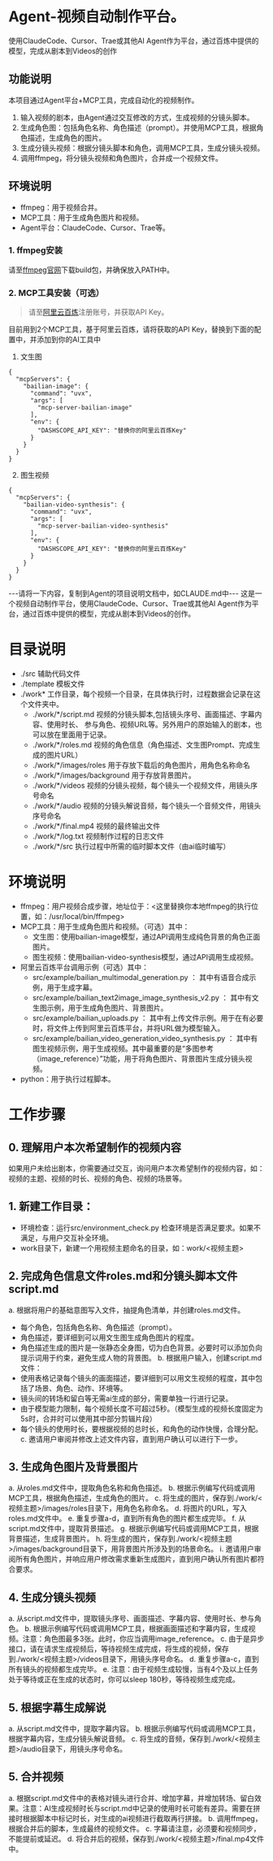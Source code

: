 # Agent-视频自动制作平台。
使用ClaudeCode、Cursor、Trae或其他AI Agent作为平台，通过百炼中提供的模型，完成从剧本到Videos的创作

## 功能说明

本项目通过Agent平台+MCP工具，完成自动化的视频制作。

1. 输入视频的剧本，由Agent通过交互修改的方式，生成视频的分镜头脚本。
2. 生成角色图：包括角色名称、角色描述（prompt）。并使用MCP工具，根据角色描述，生成角色的图片。
3. 生成分镜头视频：根据分镜头脚本和角色，调用MCP工具，生成分镜头视频。
4. 调用ffmpeg，将分镜头视频和角色图片，合并成一个视频文件。

## 环境说明
- ffmpeg：用于视频合并。
- MCP工具：用于生成角色图片和视频。
- Agent平台：ClaudeCode、Cursor、Trae等。
  
### 1. ffmpeg安装
请至[ffmpeg官网](https://ffmpeg.org/download.html)下载build包，并确保放入PATH中。

### 2. MCP工具安装（可选）

> 请至[阿里云百炼](https://www.aliyun.com/product/bailian)注册账号，并获取API Key。

目前用到2个MCP工具，基于阿里云百炼，请将获取的API Key，替换到下面的配置中，并添加到你的AI工具中
1. 文生图

```
{
  "mcpServers": {
    "bailian-image": {
      "command": "uvx",
      "args": [
        "mcp-server-bailian-image"
      ],
      "env": {
        "DASHSCOPE_API_KEY": "替换你的阿里云百炼Key"
      }
    }
  }
}
```

2. 图生视频

```
{
  "mcpServers": {
    "bailian-video-synthesis": {
      "command": "uvx",
      "args": [
        "mcp-server-bailian-video-synthesis"
      ],
      "env": {
        "DASHSCOPE_API_KEY": "替换你的阿里云百炼Key"
      }
    }
  }
}
```


---请将一下内容，复制到Agent的项目说明文档中，如CLAUDE.md中---
这是一个视频自动制作平台，使用ClaudeCode、Cursor、Trae或其他AI Agent作为平台，通过百炼中提供的模型，完成从剧本到Videos的创作。

# 目录说明
 - ./src 辅助代码文件
 - ./template 模板文件
 - ./work* 工作目录，每个视频一个目录，在具体执行时，过程数据会记录在这个文件夹中。
   - ./work/*/script.md 视频的分镜头脚本,包括镜头序号、画面描述、字幕内容、使用时长、 参与角色、视频URL等。另外用户的原始输入的剧本，也可以放在里面用于记录。
   - ./work/*/roles.md 视频的角色信息（角色描述、文生图Prompt、完成生成的图片URL）
   - ./work/*/images/roles 用于存放下载后的角色图片，用角色名称命名
   - ./work/*/images/background 用于存放背景图片。
   - ./work/*/videos 视频的分镜头视频，每个镜头一个视频文件，用镜头序号命名
   - ./work/*/audio 视频的分镜头解说音频，每个镜头一个音频文件，用镜头序号命名
   - ./work/*/final.mp4 视频的最终输出文件
   - ./work/*/log.txt 视频制作过程的日志文件
   - ./work/*/src 执行过程中所需的临时脚本文件（由ai临时编写）

# 环境说明
- ffmpeg：用户视频合成步骤，地址位于：<这里替换你本地ffmpeg的执行位置，如：/usr/local/bin/ffmpeg>
- MCP工具：用于生成角色图片和视频。（可选）其中：
  - 文生图：使用bailian-image模型，通过API调用生成纯色背景的角色正面图片。
  - 图生视频：使用bailian-video-synthesis模型，通过API调用生成视频。
- 阿里云百炼平台调用示例（可选）其中：
  - src/example/bailian_multimodal_generation.py ： 其中有语音合成示例，用于生成字幕。
  - src/example/bailian_text2image_image_synthesis_v2.py ： 其中有文生图示例，用于生成角色图片、背景图片。
  - src/example/bailian_uploads.py ： 其中有上传文件示例。用于在有必要时，将文件上传到阿里云百炼平台，并将URL做为模型输入。
  - src/example/bailian_video_generation_video_synthesis.py ： 其中有图生视频示例，用于生成视频。其中最重要的是“多图参考（image_reference）”功能，用于将角色图片、背景图片生成分镜头视频。
- python：用于执行过程脚本。

# 工作步骤
## 0. 理解用户本次希望制作的视频内容

如果用户未给出剧本，你需要通过交互，询问用户本次希望制作的视频内容，如：视频的主题、视频的时长、视频的角色、视频的场景等。

## 1. 新建工作目录：

- 环境检查：运行src/environment_check.py 检查环境是否满足要求。如果不满足，与用户交互补全环境。
- work目录下，新建一个用视频主题命名的目录，如：work/<视频主题>

## 2. 完成角色信息文件roles.md和分镜头脚本文件script.md

a. 根据将用户的基础意图写入文件，抽提角色清单，并创建roles.md文件。
   - 每个角色，包括角色名称、角色描述（prompt）。
   - 角色描述，要详细到可以用文生图生成角色图片的程度。
   - 角色描述生成的图片是一张静态全身图，切为白色背景。必要时可以添加负向提示词用于约束，避免生成人物的背景图。
b. 根据用户输入，创建script.md文件：
   - 使用表格记录每个镜头的画面描述，要详细到可以用文生视频的程度，其中包括了场景、角色、动作、环境等。
   - 镜头间的转场和留白等无需ai生成的部分，需要单独一行进行记录。
   - 由于模型能力限制，每个视频长度不可超过5秒。（模型生成的视频长度固定为5s时，合并时可以使用其中部分剪辑片段）
   - 每个镜头的使用时长，要根据视频的总时长，和角色的动作快慢，合理分配。
c. 邀请用户审阅并修改上述文件内容，直到用户确认可以进行下一步。

## 3. 生成角色图片及背景图片
a. 从roles.md文件中，提取角色名称和角色描述。
b. 根据示例编写代码或调用MCP工具，根据角色描述，生成角色的图片。
c. 将生成的图片，保存到./work/<视频主题>/images/roles目录下，用角色名称命名。
d. 将图片的URL，写入roles.md文件中。
e. 重复步骤a-d，直到所有角色的图片都生成完毕。
f. 从script.md文件中，提取背景描述。
g. 根据示例编写代码或调用MCP工具，根据背景描述，生成背景图片。
h. 将生成的图片，保存到./work/<视频主题>/images/background目录下，用背景图片所涉及到的场景命名。
i. 邀请用户审阅所有角色图片，并响应用户修改需求重新生成图片，直到用户确认所有图片都符合要求。

## 4. 生成分镜头视频
a. 从script.md文件中，提取镜头序号、画面描述、字幕内容、使用时长、参与角色。
b. 根据示例编写代码或调用MCP工具，根据画面描述和字幕内容，生成视频。注意：角色图最多3张。此时，你应当调用image_reference。
c. 由于是异步接口，请在请求生成视频后，等待视频生成完成，将生成的视频，保存到./work/<视频主题>/videos目录下，用镜头序号命名。
d. 重复步骤a-c，直到所有镜头的视频都生成完毕。
e. 注意：由于视频生成较慢，当有4个及以上任务处于等待或正在生成的状态时，你可以sleep 180秒，等待视频生成完成。

## 5. 根据字幕生成解说
a. 从script.md文件中，提取字幕内容。
b. 根据示例编写代码或调用MCP工具，根据字幕内容，生成分镜头解说音频。
c. 将生成的音频，保存到./work/<视频主题>/audio目录下，用镜头序号命名。

## 5. 合并视频
a. 根据script.md文件中的表格对镜头进行合并、增加字幕，并增加转场、留白效果。注意：AI生成视频时长与script.md中记录的使用时长可能有差异。需要在拼接时根据脚本中标记时长，对生成的ai视频进行截取再行拼接。
b. 调用ffmpeg，根据合并后的脚本，生成最终的视频文件。
c. 字幕请注意，必须要和视频同步，不能提前或延迟。
d. 将合并后的视频，保存到./work/<视频主题>/final.mp4文件中。
